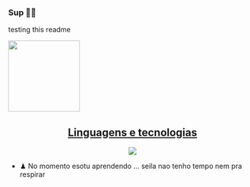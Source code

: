 ### Sup 👋🏼

testing this readme 

<div>
  <a href="https://github.com/BrunoFranciosi">
  <img height = "145" src="https://github-readme-stats.vercel.app/api/top-langs/?username=BrunoFranciosi&layout=compact&langs_count=16&theme=dracula"/ >
</div>


##

<h2 align="center">Linguagens e tecnologias</h2>
  <p align="center">
    <a href="https://skillicons.dev">
      <img src="https://skillicons.dev/icons?i=python,cs,c,html,css,js,mysql,git&theme=light"/>
    </a>
  </p>



- ♟ No momento esotu aprendendo ... seila nao tenho tempo nem pra respirar

